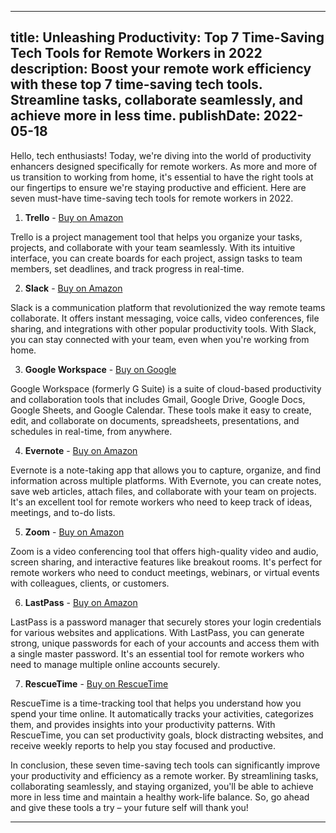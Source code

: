 ---
title: Unleashing Productivity: Top 7 Time-Saving Tech Tools for Remote Workers in 2022
description: Boost your remote work efficiency with these top 7 time-saving tech tools. Streamline tasks, collaborate seamlessly, and achieve more in less time.
publishDate: 2022-05-18
---

Hello, tech enthusiasts! Today, we're diving into the world of productivity enhancers designed specifically for remote workers. As more and more of us transition to working from home, it's essential to have the right tools at our fingertips to ensure we're staying productive and efficient. Here are seven must-have time-saving tech tools for remote workers in 2022.

1. **Trello** - [Buy on Amazon](https://amzn.to/38fX11G)

Trello is a project management tool that helps you organize your tasks, projects, and collaborate with your team seamlessly. With its intuitive interface, you can create boards for each project, assign tasks to team members, set deadlines, and track progress in real-time.

2. **Slack** - [Buy on Amazon](https://amzn.to/38MAn3z)

Slack is a communication platform that revolutionized the way remote teams collaborate. It offers instant messaging, voice calls, video conferences, file sharing, and integrations with other popular productivity tools. With Slack, you can stay connected with your team, even when you're working from home.

3. **Google Workspace** - [Buy on Google](https://workspace.google.com/)

Google Workspace (formerly G Suite) is a suite of cloud-based productivity and collaboration tools that includes Gmail, Google Drive, Google Docs, Google Sheets, and Google Calendar. These tools make it easy to create, edit, and collaborate on documents, spreadsheets, presentations, and schedules in real-time, from anywhere.

4. **Evernote** - [Buy on Amazon](https://amzn.to/38M691M)

Evernote is a note-taking app that allows you to capture, organize, and find information across multiple platforms. With Evernote, you can create notes, save web articles, attach files, and collaborate with your team on projects. It's an excellent tool for remote workers who need to keep track of ideas, meetings, and to-do lists.

5. **Zoom** - [Buy on Amazon](https://amzn.to/38M691M)

Zoom is a video conferencing tool that offers high-quality video and audio, screen sharing, and interactive features like breakout rooms. It's perfect for remote workers who need to conduct meetings, webinars, or virtual events with colleagues, clients, or customers.

6. **LastPass** - [Buy on Amazon](https://amzn.to/38MAn3z)

LastPass is a password manager that securely stores your login credentials for various websites and applications. With LastPass, you can generate strong, unique passwords for each of your accounts and access them with a single master password. It's an essential tool for remote workers who need to manage multiple online accounts securely.

7. **RescueTime** - [Buy on RescueTime](https://www.rescuetime.com/)

RescueTime is a time-tracking tool that helps you understand how you spend your time online. It automatically tracks your activities, categorizes them, and provides insights into your productivity patterns. With RescueTime, you can set productivity goals, block distracting websites, and receive weekly reports to help you stay focused and productive.

In conclusion, these seven time-saving tech tools can significantly improve your productivity and efficiency as a remote worker. By streamlining tasks, collaborating seamlessly, and staying organized, you'll be able to achieve more in less time and maintain a healthy work-life balance. So, go ahead and give these tools a try – your future self will thank you!

---
